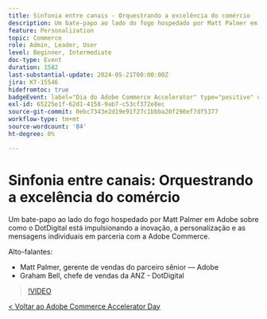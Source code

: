 ```yaml
---
title: Sinfonia entre canais - Orquestrando a excelência do comércio
description: Um bate-papo ao lado do fogo hospedado por Matt Palmer em Adobe sobre como o DotDigital está impulsionando a inovação, a personalização e as mensagens individuais em parceria com a Adobe Commerce.
feature: Personalization
topic: Commerce
role: Admin, Leader, User
level: Beginner, Intermediate
doc-type: Event
duration: 1582
last-substantial-update: 2024-05-21T00:00:00Z
jira: KT-15546
hidefromtoc: true
badgeEvent: label="Dia do Adobe Commerce Accelerator" type="positive" url="https://experienceleague.adobe.com/pt-br/docs/events/apac-commerce-recordings/2024/overview"
exl-id: 65225e1f-62d1-4158-9ab7-c53cf372e8ec
source-git-commit: 0ebc7343e2d19e91f27c1bbba20f290ef7df5377
workflow-type: tm+mt
source-wordcount: '84'
ht-degree: 0%

---
```


# Sinfonia entre canais: Orquestrando a excelência do comércio

Um bate-papo ao lado do fogo hospedado por Matt Palmer em Adobe sobre como o DotDigital está impulsionando a inovação, a personalização e as mensagens individuais em parceria com a Adobe Commerce.

Alto-falantes:

+ Matt Palmer, gerente de vendas do parceiro sênior — Adobe
+ Graham Bell, chefe de vendas da ANZ - DotDigital

>[!VIDEO](https://video.tv.adobe.com/v/3429273/?learn=on)

[&lt; Voltar ao Adobe Commerce Accelerator Day](./overview.md)
